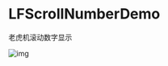 # LFScrollNumberDemo
老虎机滚动数字显示

![img](https://github.com/lf19940514/LFScrollNumberDemo/blob/master/LFScrollNumber.gif)
